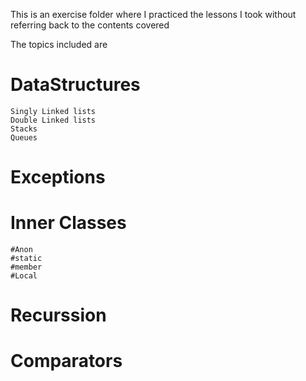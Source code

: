 This is an exercise folder where I practiced the lessons I took without referring back to the contents covered



The topics included are 

# DataStructures
	Singly Linked lists
	Double Linked lists
	Stacks
	Queues
# Exceptions
# Inner Classes
	#Anon
	#static
	#member
	#Local
# Recurssion
# Comparators

